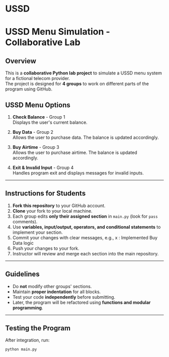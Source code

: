# USSD
# USSD Menu Simulation - Collaborative Lab

## Overview
This is a **collaborative Python lab project** to simulate a USSD menu system for a fictional telecom provider.  
The project is designed for **4 groups** to work on different parts of the program using GitHub.

## USSD Menu Options

1. **Check Balance** - Group 1  
   Displays the user's current balance.

2. **Buy Data** - Group 2  
   Allows the user to purchase data. The balance is updated accordingly.

3. **Buy Airtime** - Group 3  
   Allows the user to purchase airtime. The balance is updated accordingly.

4. **Exit & Invalid Input** - Group 4  
   Handles program exit and displays messages for invalid inputs.

---

## Instructions for Students

1. **Fork this repository** to your GitHub account.  
2. **Clone** your fork to your local machine.  
3. Each group edits **only their assigned section** in `main.py` (look for `pass` comments).  
4. Use **variables, input/output, operators, and conditional statements** to implement your section.  
5. Commit your changes with clear messages, e.g., x : Implemented Buy Data logic 
6. Push your changes to your fork.  
7. Instructor will review and merge each section into the main repository.  

---

## Guidelines

- Do **not** modify other groups' sections.  
- Maintain **proper indentation** for all blocks.  
- Test your code **independently** before submitting.  
- Later, the program will be refactored using **functions and modular programming**.

---

## Testing the Program

After integration, run:

```bash
python main.py
